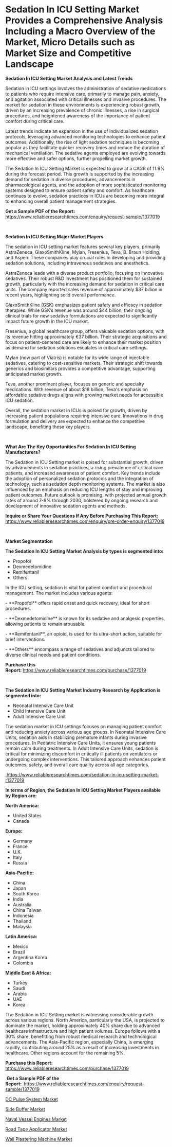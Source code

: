 <p><h1>Sedation In ICU Setting Market Provides a Comprehensive Analysis Including a Macro Overview of the Market, Micro Details such as Market Size and Competitive Landscape</h1></p><p><strong>Sedation In ICU Setting Market Analysis and Latest Trends</strong></p>
<p><p>Sedation in ICU settings involves the administration of sedative medications to patients who require intensive care, primarily to manage pain, anxiety, and agitation associated with critical illnesses and invasive procedures. The market for sedation in these environments is experiencing robust growth, driven by an increasing prevalence of chronic illnesses, a rise in surgical procedures, and heightened awareness of the importance of patient comfort during critical care.</p><p>Latest trends indicate an expansion in the use of individualized sedation protocols, leveraging advanced monitoring technologies to enhance patient outcomes. Additionally, the rise of light sedation techniques is becoming popular as they facilitate quicker recovery times and reduce the duration of mechanical ventilation. The sedative agents employed are evolving towards more effective and safer options, further propelling market growth.</p><p>The Sedation In ICU Setting Market is expected to grow at a CAGR of 11.9% during the forecast period. This growth is supported by the increasing demand for sedation in diverse procedures, advancements in pharmacological agents, and the adoption of more sophisticated monitoring systems designed to ensure patient safety and comfort. As healthcare continues to evolve, sedation practices in ICUs are becoming more integral to enhancing overall patient management strategies.</p></p>
<p><strong>Get a Sample PDF of the Report:&nbsp;</strong> <a href="https://www.reliableresearchtimes.com/enquiry/request-sample/1377019?utm_campaign=2263&utm_medium=2&utm_source=Github&utm_content=ia&utm_term=28032025&utm_id=sedation-in-icu-setting">https://www.reliableresearchtimes.com/enquiry/request-sample/1377019</a></p>
<p>&nbsp;</p>
<p><strong>Sedation In ICU Setting Major Market Players</strong></p>
<p><p>The sedation in ICU setting market features several key players, primarily AstraZeneca, GlaxoSmithKline, Mylan, Fresenius, Teva, B. Braun Holding, and Aspen. These companies play crucial roles in developing and providing sedation solutions, including intravenous sedatives and anesthetics.</p><p>AstraZeneca leads with a diverse product portfolio, focusing on innovative sedatives. Their robust R&D investment has positioned them for sustained growth, particularly with the increasing demand for sedation in critical care units. The company reported sales revenue of approximately $37 billion in recent years, highlighting solid overall performance.</p><p>GlaxoSmithKline (GSK) emphasizes patient safety and efficacy in sedation therapies. While GSK’s revenue was around $44 billion, their ongoing clinical trials for new sedative formulations are expected to significantly impact future growth in the ICU market.</p><p>Fresenius, a global healthcare group, offers valuable sedation options, with its revenue hitting approximately €37 billion. Their strategic acquisitions and focus on patient-centered care are likely to enhance their market position as demand for sedation solutions escalates in critical care settings.</p><p>Mylan (now part of Viatris) is notable for its wide range of injectable sedatives, catering to cost-sensitive markets. Their strategic shift towards generics and biosimilars provides a competitive advantage, supporting anticipated market growth.</p><p>Teva, another prominent player, focuses on generic and specialty medications. With revenue of about $18 billion, Teva's emphasis on affordable sedative drugs aligns with growing market needs for accessible ICU sedation.</p><p>Overall, the sedation market in ICUs is poised for growth, driven by increasing patient populations requiring intensive care. Innovations in drug formulation and delivery are expected to enhance the competitive landscape, benefiting these key players.</p></p>
<p>&nbsp;</p>
<p><strong>What Are The Key Opportunities For Sedation In ICU Setting Manufacturers?</strong></p>
<p><p>The Sedation in ICU Setting market is poised for substantial growth, driven by advancements in sedation practices, a rising prevalence of critical care patients, and increased awareness of patient comfort. Key trends include the adoption of personalized sedation protocols and the integration of technology, such as sedation depth monitoring systems. The market is also influenced by an emphasis on reducing ICU lengths of stay and improving patient outcomes. Future outlook is promising, with projected annual growth rates of around 7-9% through 2030, bolstered by ongoing research and development of innovative sedation agents and methods.</p></p>
<p><strong>Inquire or Share Your Questions If Any Before Purchasing This Report:</strong> <a href="https://www.reliableresearchtimes.com/enquiry/pre-order-enquiry/1377019?utm_campaign=2263&utm_medium=2&utm_source=Github&utm_content=ia&utm_term=28032025&utm_id=sedation-in-icu-setting">https://www.reliableresearchtimes.com/enquiry/pre-order-enquiry/1377019</a></p>
<p>&nbsp;</p>
<p><strong>Market Segmentation</strong></p>
<p><strong>The Sedation In ICU Setting Market Analysis by types is segmented into:</strong></p>
<p><ul><li>Propofol</li><li>Dexmedetomidine</li><li>Remifentanil</li><li>Others</li></ul></p>
<p><p>In the ICU setting, sedation is vital for patient comfort and procedural management. The market includes various agents: </p><p>- **Propofol** offers rapid onset and quick recovery, ideal for short procedures. </p><p>- **Dexmedetomidine** is known for its sedative and analgesic properties, allowing patients to remain arousable. </p><p>- **Remifentanil**, an opioid, is used for its ultra-short action, suitable for brief interventions. </p><p>- **Others** encompass a range of sedatives and adjuncts tailored to diverse clinical needs and patient conditions.</p></p>
<p><strong>Purchase this Report:&nbsp;</strong><a href="https://www.reliableresearchtimes.com/purchase/1377019?utm_campaign=2263&utm_medium=2&utm_source=Github&utm_content=ia&utm_term=28032025&utm_id=sedation-in-icu-setting">https://www.reliableresearchtimes.com/purchase/1377019</a></p>
<p>&nbsp;</p>
<p><strong>The Sedation In ICU Setting Market Industry Research by Application is segmented into:</strong></p>
<p><ul><li>Neonatal Intensive Care Unit</li><li>Child Intensive Care Unit</li><li>Adult Intensive Care Unit</li></ul></p>
<p><p>The sedation market in ICU settings focuses on managing patient comfort and reducing anxiety across various age groups. In Neonatal Intensive Care Units, sedation aids in stabilizing premature infants during invasive procedures. In Pediatric Intensive Care Units, it ensures young patients remain calm during treatments. In Adult Intensive Care Units, sedation is critical for minimizing discomfort in critically ill patients on ventilators or undergoing complex interventions. This tailored approach enhances patient outcomes, safety, and overall care quality across all age categories.</p></p>
<p><a href="https://www.reliableresearchtimes.com/sedation-in-icu-setting-market-r1377019?utm_campaign=2263&utm_medium=2&utm_source=Github&utm_content=ia&utm_term=28032025&utm_id=sedation-in-icu-setting">&nbsp;https://www.reliableresearchtimes.com/sedation-in-icu-setting-market-r1377019</a></p>
<p><strong>In terms of Region, the Sedation In ICU Setting Market Players available by Region are:</strong></p>
<p>
    <p> <strong> North America: </strong>
        <ul>
            <li>United States</li>
            <li>Canada</li>
        </ul>
        </p> 
    <p> <strong> Europe: </strong>
        <ul>
            <li>Germany</li>
            <li>France</li>
            <li>U.K.</li>
            <li>Italy</li>
            <li>Russia</li>
        </ul>
        </p> 
    <p> <strong> Asia-Pacific: </strong>
        <ul>
            <li>China</li>
            <li>Japan</li>
            <li>South Korea</li>
            <li>India</li>
            <li>Australia</li>
            <li>China Taiwan</li>
            <li>Indonesia</li>
            <li>Thailand</li>
            <li>Malaysia</li>
        </ul>
        </p> 
    <p> <strong> Latin America: </strong>
        <ul>
            <li>Mexico</li>
            <li>Brazil</li>
            <li>Argentina Korea</li>
            <li>Colombia</li>
        </ul>
        </p> 
    <p> <strong> Middle East & Africa: </strong>
        <ul>
            <li>Turkey</li>
            <li>Saudi</li>
            <li>Arabia</li>
            <li>UAE</li>
            <li>Korea</li>
        </ul>
    </p>
    </p>
<p><p>The Sedation in ICU Setting market is witnessing considerable growth across various regions. North America, particularly the USA, is projected to dominate the market, holding approximately 40% share due to advanced healthcare infrastructure and high patient volumes. Europe follows with a 30% share, benefitting from robust medical research and technological advancements. The Asia-Pacific region, especially China, is emerging rapidly, contributing around 25% as a result of increasing investments in healthcare. Other regions account for the remaining 5%.</p></p>
<p><strong>Purchase this Report: </strong><a href="https://www.reliableresearchtimes.com/purchase/1377019?utm_campaign=2263&utm_medium=2&utm_source=Github&utm_content=ia&utm_term=28032025&utm_id=sedation-in-icu-setting">https://www.reliableresearchtimes.com/purchase/1377019</a></p>
<p>&nbsp;<strong>Get a Sample PDF of the Report:&nbsp;&nbsp;</strong><a href="https://www.reliableresearchtimes.com/enquiry/request-sample/1377019?utm_campaign=2263&utm_medium=2&utm_source=Github&utm_content=ia&utm_term=28032025&utm_id=sedation-in-icu-setting">https://www.reliableresearchtimes.com/enquiry/request-sample/1377019</a></p>
<p><strong></strong></p>
<p><p><a href="https://github.com/moroesarta/Market-Research-Report-List-1/blob/main/dc-pulse-system-market.md?utm_campaign=2263&utm_medium=2&utm_source=Github&utm_content=ia&utm_term=28032025&utm_id=sedation-in-icu-setting">DC Pulse System Market</a></p><p><a href="https://www.linkedin.com/pulse/side-buffer-market-growth-key-factors-driving-expansion-cagr-116-wklgf?utm_campaign=2263&utm_medium=2&utm_source=Github&utm_content=ia&utm_term=28032025&utm_id=sedation-in-icu-setting">Side Buffer Market</a></p><p><a href="https://github.com/szaszgrychkq/Market-Research-Report-List-1/blob/main/naval-vessel-engines-market.md?utm_campaign=2263&utm_medium=2&utm_source=Github&utm_content=ia&utm_term=28032025&utm_id=sedation-in-icu-setting">Naval Vessel Engines Market</a></p><p><a href="https://www.linkedin.com/pulse/insights-road-tape-applicator-industry-market-financial-status-pr8of?utm_campaign=2263&utm_medium=2&utm_source=Github&utm_content=ia&utm_term=28032025&utm_id=sedation-in-icu-setting">Road Tape Applicator Market</a></p><p><a href="https://www.linkedin.com/pulse/detailed-wall-plastering-machine-market-study-segmentation-rcymf?utm_campaign=2263&utm_medium=2&utm_source=Github&utm_content=ia&utm_term=28032025&utm_id=sedation-in-icu-setting">Wall Plastering Machine Market</a></p></p>